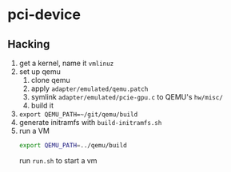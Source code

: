 # pci-device

## Hacking

1. get a kernel, name it `vmlinuz`
2. set up qemu
	1. clone qemu
	2. apply `adapter/emulated/qemu.patch`
	3. symlink `adapter/emulated/pcie-gpu.c` to QEMU's `hw/misc/`
	4. build it
3. `export QEMU_PATH=~/git/qemu/build`
3. generate initramfs with `build-initramfs.sh`
4. run a VM
	```bash
	export QEMU_PATH=../qemu/build
	```
	run `run.sh` to start a vm
